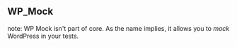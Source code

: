 ##  WP_Mock

note:
    WP Mock isn't part of core. As the name implies, it allows you to _mock_ WordPress in your tests.
